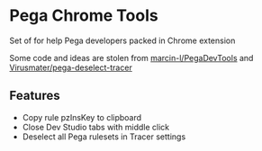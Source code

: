 # Pega Chrome Tools
Set of for help Pega developers packed in Chrome extension

Some code and ideas are stolen from [marcin-l/PegaDevTools](https://github.com/marcin-l/PegaDevTools) and [Virusmater/pega-deselect-tracer](https://github.com/Virusmater/pega-deselect-tracer)


## Features
- Copy rule pzInsKey to clipboard
- Close Dev Studio tabs with middle click
- Deselect all Pega rulesets in Tracer settings
